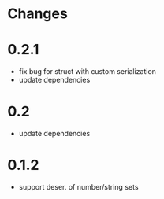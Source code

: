 # Changes

# 0.2.1

* fix bug for struct with custom serialization
* update dependencies

# 0.2

* update dependencies

# 0.1.2

* support deser. of number/string sets
